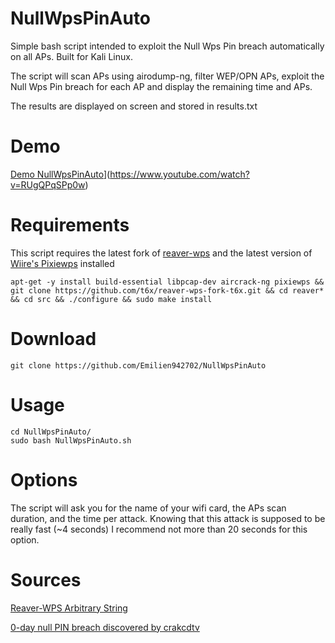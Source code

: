 # NullWpsPinAuto
Simple bash script intended to exploit the Null Wps Pin breach automatically on all APs. Built for Kali Linux.

The script will scan APs using airodump-ng, filter WEP/OPN APs, exploit the Null Wps Pin breach for each AP and display the remaining time and APs. 

The results are displayed on screen and stored in results.txt

# Demo
[Demo NullWpsPinAuto](https://gifyu.com/images/NullWpsPinAuto1.gif)](https://www.youtube.com/watch?v=RUgQPqSPp0w)

# Requirements
This script requires the latest fork of [reaver-wps](https://github.com/t6x/reaver-wps-fork-t6x) and the latest version of [Wiire's Pixiewps](https://github.com/wiire/pixiewps) installed
```
apt-get -y install build-essential libpcap-dev aircrack-ng pixiewps && git clone https://github.com/t6x/reaver-wps-fork-t6x.git && cd reaver* && cd src && ./configure && sudo make install
```
# Download
```
git clone https://github.com/Emilien942702/NullWpsPinAuto
```
# Usage
```
cd NullWpsPinAuto/
sudo bash NullWpsPinAuto.sh
```
# Options
The script will ask you for the name of your wifi card, the APs scan duration, and the time per attack. Knowing that this attack is supposed to be really fast (~4 seconds) I recommend not more than 20 seconds for this option.

# Sources
[Reaver-WPS Arbitrary String](https://github.com/t6x/reaver-wps-fork-t6x/wiki/Introducing-a-new-way-to-crack-WPS:-Option--p-with-an-Arbitrary-String)

[0-day null PIN breach discovered by crakcdtv](http://www.crack-wifi.com/forum/topic-12166-0day-crack-box-sfr-nb6v-en-deux-secondes-par-pin-null.html)
